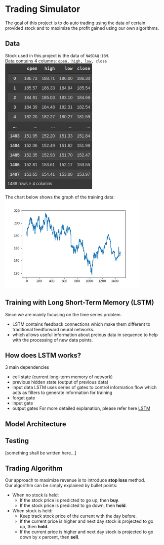 # Trading Simulator

The goal of this project is to do auto trading using the data of certain provided stock and to maximize the profit gained using our own algorithms.

## Data

Stock used in this project is the data of ```NASDAQ:IBM```.  
Data contains 4 columns: ```open, high, low, close```  
![Table sample](/img/table.png)

The chart below shows the graph of the training data:  
![Chart sample](/img/chart.png)

## Training with Long Short-Term Memory (LSTM)
Since we are mainly focusing on the time series problem. 
- LSTM contains feedback connections which make them different to traditional feedforward neural networks.
- which allows useful information about preious data in sequence to help with the processing of new data points.

## How does LSTM works?
3 main dependencies
- cell state (current long-term memory of network)
- previous hidden state (output of previous data)
- input data 
LSTM uses series of gates to control information flow
which acts as filters to generate information for training
- forget gate
- input gate
- output gates
For more detailed explanation, please refer here [LSTM](https://towardsdatascience.com/lstm-networks-a-detailed-explanation-8fae6aefc7f9)

## Model Architecture

## Testing
[something shall be written here...]

## Trading Algorithm
Our approach to maximize revenue is to introduce **stop loss** method.  
Our algorithm can be simply explained by bullet points:
- When no stock is held:
  - If the stock price is predicted to go up, then **buy**.
  - If the stock price is predicted to go down, then **hold**.
- When stock is held:
  - Keep track stock price of the current with the day before.
  - If the current price is higher and next day stock is projected to go up, then **hold**.
  - If the current price is higher and next day stock is projected to go down by x percent, then **sell**.
